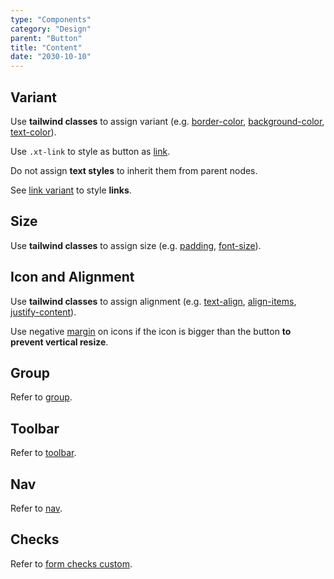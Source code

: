 ```yaml
---
type: "Components"
category: "Design"
parent: "Button"
title: "Content"
date: "2030-10-10"
---
```


## Variant

Use **tailwind classes** to assign variant (e.g. [border-color](https://tailwindcss.com/docs/border-color), [background-color](https://tailwindcss.com/docs/background-color), [text-color](https://tailwindcss.com/docs/text-color)).

Use `.xt-link` to style as button as [link](/components/link).

<demo>
  <demoinline src="demos/components/button/variant">
  </demoinline>
</demo>

Do not assign **text styles** to inherit them from parent nodes.

See [link variant](/components/link#variant) to style **links**.

<demo>
  <demoinline src="demos/components/button/variant-inverse">
  </demoinline>
</demo>

## Size

Use **tailwind classes** to assign size (e.g. [padding](https://tailwindcss.com/docs/padding), [font-size](https://tailwindcss.com/docs/font-size)).

<demo>
  <demoinline src="demos/components/button/size">
  </demoinline>
</demo>

## Icon and Alignment

Use **tailwind classes** to assign alignment (e.g. [text-align](https://tailwindcss.com/docs/text-align), [align-items](https://tailwindcss.com/docs/align-items), [justify-content](https://tailwindcss.com/docs/justify-content)).

<demo>
  <demoinline src="demos/components/button/alignment">
  </demoinline>
</demo>

Use negative [margin](https://tailwindcss.com/docs/margin) on icons if the icon is bigger than the button **to prevent vertical resize**.

<demo>
  <demoinline src="demos/components/button/icon">
  </demoinline>
</demo>

## Group

Refer to [group](/components/group).

## Toolbar

Refer to [toolbar](/components/toolbar).

## Nav

Refer to [nav](/components/nav).

## Checks

Refer to [form checks custom](/components/form/other#checks-custom).
